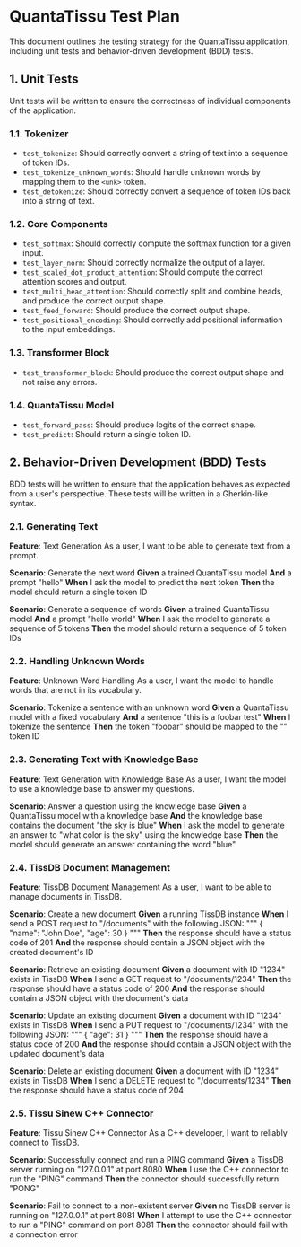 # QuantaTissu Test Plan

This document outlines the testing strategy for the QuantaTissu application, including unit tests and behavior-driven development (BDD) tests.

## 1. Unit Tests

Unit tests will be written to ensure the correctness of individual components of the application.

### 1.1. Tokenizer

-   `test_tokenize`: Should correctly convert a string of text into a sequence of token IDs.
-   `test_tokenize_unknown_words`: Should handle unknown words by mapping them to the `<unk>` token.
-   `test_detokenize`: Should correctly convert a sequence of token IDs back into a string of text.

### 1.2. Core Components

-   `test_softmax`: Should correctly compute the softmax function for a given input.
-   `test_layer_norm`: Should correctly normalize the output of a layer.
-   `test_scaled_dot_product_attention`: Should compute the correct attention scores and output.
-   `test_multi_head_attention`: Should correctly split and combine heads, and produce the correct output shape.
-   `test_feed_forward`: Should produce the correct output shape.
-   `test_positional_encoding`: Should correctly add positional information to the input embeddings.

### 1.3. Transformer Block

-   `test_transformer_block`: Should produce the correct output shape and not raise any errors.

### 1.4. QuantaTissu Model

-   `test_forward_pass`: Should produce logits of the correct shape.
-   `test_predict`: Should return a single token ID.

## 2. Behavior-Driven Development (BDD) Tests

BDD tests will be written to ensure that the application behaves as expected from a user's perspective. These tests will be written in a Gherkin-like syntax.

### 2.1. Generating Text

**Feature**: Text Generation
As a user, I want to be able to generate text from a prompt.

**Scenario**: Generate the next word
**Given** a trained QuantaTissu model
**And** a prompt "hello"
**When** I ask the model to predict the next token
**Then** the model should return a single token ID

**Scenario**: Generate a sequence of words
**Given** a trained QuantaTissu model
**And** a prompt "hello world"
**When** I ask the model to generate a sequence of 5 tokens
**Then** the model should return a sequence of 5 token IDs

### 2.2. Handling Unknown Words

**Feature**: Unknown Word Handling
As a user, I want the model to handle words that are not in its vocabulary.

**Scenario**: Tokenize a sentence with an unknown word
**Given** a QuantaTissu model with a fixed vocabulary
**And** a sentence "this is a foobar test"
**When** I tokenize the sentence
**Then** the token "foobar" should be mapped to the "<unk>" token ID

### 2.3. Generating Text with Knowledge Base

**Feature**: Text Generation with Knowledge Base
As a user, I want the model to use a knowledge base to answer my questions.

**Scenario**: Answer a question using the knowledge base
**Given** a QuantaTissu model with a knowledge base
**And** the knowledge base contains the document "the sky is blue"
**When** I ask the model to generate an answer to "what color is the sky" using the knowledge base
**Then** the model should generate an answer containing the word "blue"

### 2.4. TissDB Document Management

**Feature**: TissDB Document Management
As a user, I want to be able to manage documents in TissDB.

**Scenario**: Create a new document
**Given** a running TissDB instance
**When** I send a POST request to "/documents" with the following JSON:
"""
{
  "name": "John Doe",
  "age": 30
}
"""
**Then** the response should have a status code of 201
**And** the response should contain a JSON object with the created document's ID

**Scenario**: Retrieve an existing document
**Given** a document with ID "1234" exists in TissDB
**When** I send a GET request to "/documents/1234"
**Then** the response should have a status code of 200
**And** the response should contain a JSON object with the document's data

**Scenario**: Update an existing document
**Given** a document with ID "1234" exists in TissDB
**When** I send a PUT request to "/documents/1234" with the following JSON:
"""
{
  "age": 31
}
"""
**Then** the response should have a status code of 200
**And** the response should contain a JSON object with the updated document's data

**Scenario**: Delete an existing document
**Given** a document with ID "1234" exists in TissDB
**When** I send a DELETE request to "/documents/1234"
**Then** the response should have a status code of 204

### 2.5. Tissu Sinew C++ Connector

**Feature**: Tissu Sinew C++ Connector
As a C++ developer, I want to reliably connect to TissDB.

**Scenario**: Successfully connect and run a PING command
**Given** a TissDB server running on "127.0.0.1" at port 8080
**When** I use the C++ connector to run the "PING" command
**Then** the connector should successfully return "PONG"

**Scenario**: Fail to connect to a non-existent server
**Given** no TissDB server is running on "127.0.0.1" at port 8081
**When** I attempt to use the C++ connector to run a "PING" command on port 8081
**Then** the connector should fail with a connection error
